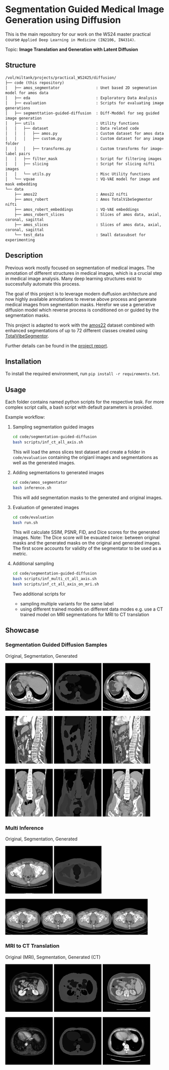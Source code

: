 # Segmentation Guided Medical Image Generation using Diffusion

This is the main repository for our work on the WS24 master practical course `Applied Deep Learning in Medicine (IN2106, IN4314)`. 

Topic: **Image Translation and Generation with Latent Diffusion**

## Structure
```
/vol/miltank/projects/practical_WS2425/diffusion/
├── code (this repository)
│   ├── amos_segmentator                : Unet based 2D segmenation model for amos data 
│   ├── eda                             : Exploratory Data Analysis
│   ├── evaluation                      : Scripts for evaluating image generations
│   ├── segmenttation-guided-diffusion  : Diff-Moddel for seg guided image generation                 
│   ├── utils                           : Utility functions
│   │   ├── dataset                     : Data related code
│   │   │   ├── amos.py                 : Custom dataset for amos data 
│   │   │   ├── custom.py               : Custom dataset for any image folder
│   │   │   ├── transforms.py           : Custom transforms for image-label pairs       
│   │   ├── filter_mask                 : Script for filtering images
│   │   ├── slicing                     : Script for slicing nifti images
│   │   └── utils.py                    : Misc Utility functions
│   └── vqvae                           : VQ-VAE model for image and mask embedding
└── data                                
    ├── amos22                          : Amos22 nifti
    ├── amos_robert                     : Amos TotalVibeSegmentor nifti
    ├── amos_robert_embeddings          : VQ-VAE embeddings
    ├── amos_robert_slices              : Slices of amos data, axial, coronal, sagittal
    ├── amos_slices                     : Slices of amos data, axial, coronal, sagittal
    └── test_data                       : Small datasubset for experimenting
```

## Description
Previous work mostly focused on segmentation of medical images. The annotation of different structures in medical images, which is a crucial step in medical image analysis. Many deep learning structures exist to successfully automate this process.

The goal of this project is to leverage modern duffusion architecture and now highly available annotations to reverse above process and generate medical images from segmentation masks. Herefor we use a generative diffusion model which reverse process is conditioned on or guided by the segmentation masks.

This project is adapted to work with the [amos22](https://amos22.grand-challenge.org/) dataset combined with enhanced segmentations of up to 72 different classes created using [TotalVibeSegmentor](https://github.com/robert-graf/TotalVibeSegmentator).

Further details can be found in the [project report](./report.pdf).

## Installation
To install the required environment, run `pip install -r requirements.txt`.

## Usage
Each folder contains named python scripts for the respective task. For more complex script calls, a bash script with default parameters is provided.

Example workflow:

1. Sampling segmentation guided images
    ```bash
    cd code/segmentation-guided-diffusion
    bash scripts/inf_ct_all_axis.sh
    ```

    This will load the amos slices test dataset and create a folder in `code/evaluation` containing the origianl images and segmentations as well as the generated images.

2. Adding segmentations to generated images
    ```bash
    cd code/amos_segmentator
    bash inference.sh
    ```

    This will add segmentation masks to the generated and original images.

3. Evaluation of generated images
    ```bash
    cd code/evaluation
    bash run.sh
    ```

    This will calculate SSIM, PSNR, FID, and Dice scores for the generated images.
    Note: The Dice score will be evauated twice: between original masks and the generated masks on the original and generated images.
    The first score accounts for validity of the segmentator to be used as a metric.

4. Additional sampling
    ```bash
    cd code/segmentation-guided-diffusion
    bash scripts/inf_multi_ct_all_axis.sh
    bash scripts/inf_ct_all_axis_on_mri.sh
    ```

    Two additional scripts for
    - sampling multiple variants for the same label
    - using different trained models on different data modes 
        e.g. use a CT trained model on MRI segmentations for MRI to CT translation

## Showcase

### Segmentation Guided Diffusion Samples
Original, Segmentation, Generated


[<img src="./schowcase/segmentation-guided-diffusion/sample_ct_all_axis/2_13_img.png" width="150"/>]()
[<img src="./schowcase/segmentation-guided-diffusion/sample_ct_all_axis/2_13_seg.png" width="150"/>]()
[<img src="./schowcase/segmentation-guided-diffusion/sample_ct_all_axis/2_13_pred.png" width="150"/>]()

[<img src="./schowcase/segmentation-guided-diffusion/sample_ct_all_axis/0_31_img.png" width="150"/>]()
[<img src="./schowcase/segmentation-guided-diffusion/sample_ct_all_axis/0_31_seg.png" width="150"/>]()
[<img src="./schowcase/segmentation-guided-diffusion/sample_ct_all_axis/0_31_pred.png" width="150"/>]()

[<img src="./schowcase/segmentation-guided-diffusion/sample_ct_all_axis/0_26_img.png" width="150"/>]()
[<img src="./schowcase/segmentation-guided-diffusion/sample_ct_all_axis/0_26_seg.png" width="150"/>]()
[<img src="./schowcase/segmentation-guided-diffusion/sample_ct_all_axis/0_26_pred.png" width="150"/>]()



### Multi Inference
Original, Segmentation, Generated

[<img src="./schowcase/segmentation-guided-diffusion/multi_inference/0_img.png" width="150"/>]()
[<img src="./schowcase/segmentation-guided-diffusion/multi_inference/1_seg.png" width="150"/>]()

[<img src="./schowcase/segmentation-guided-diffusion/multi_inference/2_pred.png" width="450"/>]()

### MRI to CT Translation
Original (MRI), Segmentation, Generated (CT)

[<img src="./schowcase/segmentation-guided-diffusion/mri_to_ct/00_img.png" width="150"/>]()
[<img src="./schowcase/segmentation-guided-diffusion/mri_to_ct/01_seg.png" width="150"/>]()
[<img src="./schowcase/segmentation-guided-diffusion/mri_to_ct/02_pred.png" width="150"/>]()

[<img src="./schowcase/segmentation-guided-diffusion/mri_to_ct/10_img.png" width="150"/>]()
[<img src="./schowcase/segmentation-guided-diffusion/mri_to_ct/11_seg.png" width="150"/>]()
[<img src="./schowcase/segmentation-guided-diffusion/mri_to_ct/12_pred.png" width="150"/>]()


